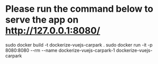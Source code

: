 # Please run the command below to serve the app on http://127.0.0.1:8080/
sudo docker build -t dockerize-vuejs-carpark .
sudo docker run -it -p 8080:8080 --rm --name dockerize-vuejs-carpark-1 dockerize-vuejs-carpark

